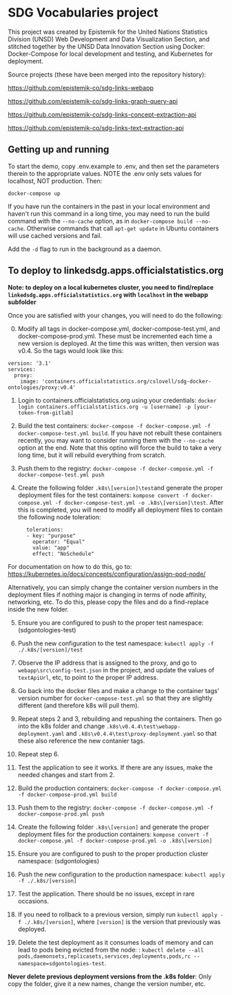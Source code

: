 # SDG Vocabularies project

This project was created by Epistemik for the United Nations Statistics Division (UNSD) Web Development and Data Visualization Section, and stitched together by the UNSD Data Innovation Section using Docker: Docker-Compose for local development and testing, and Kubernetes for deployment.

Source projects (these have been merged into the repository history):

https://github.com/epistemik-co/sdg-links-webapp

https://github.com/epistemik-co/sdg-links-graph-query-api

https://github.com/epistemik-co/sdg-links-concept-extraction-api

https://github.com/epistemik-co/sdg-links-text-extraction-api

## Getting up and running

To start the demo, copy .env.example to .env, and then set the parameters therein to the appropriate values. NOTE the .env only sets values for localhost, NOT production. Then:

`docker-compose up`

If you have run the containers in the past in your local environment and haven't run this command in a long time, you may need to run the build command with the `--no-cache` option, as in `docker-compose build --no-cache`. Otherwise commands that call `apt-get update` in Ubuntu containers will use cached versions and fail.

Add the `-d` flag to run in the background as a daemon.

## To deploy to linkedsdg.apps.officialstatistics.org

**Note: to deploy on a local kubernetes cluster, you need to find/replace `linkedsdg.apps.officialstatistics.org` with `localhost` in the webapp subfolder**

Once you are satisfied with your changes, you will need to do the following:

0. Modify all tags in docker-compose.yml, docker-compose-test.yml, and docker-compose-prod.yml. These must be incremented each time a new version is deployed. At the time this was written, then version was v0.4. So the tags would look like this: 

```
version: '3.1'
services: 
  proxy: 
    image: 'containers.officialstatistics.org/cslovell/sdg-docker-ontologies/proxy:v0.4'
```

1. Login to containers.officialstatistics.org using your credentials: `docker login containers.officialstatistics.org -u [username] -p [your-token-from-gitlab]`

2. Build the test containers: `docker-compose -f docker-compose.yml -f docker-compose-test.yml build`. If you have not rebuilt these containers recently, you may want to consider running them with the `--no-cache` option at the end. Note that this optino will force the build to take a very long time, but it will rebuild everything from scratch.

3. Push them to the registry: `docker-compose -f docker-compose.yml -f docker-compose-test.yml push`

4. Create the following folder `.k8s\[version]\test`and generate the proper deployment files for the test containers: `kompose convert -f docker-compose.yml -f docker-compose-test.yml -o .k8s\[version]\test`. After this is completed, you will need to modify all deployment files to contain the following node toleration:

```
      tolerations:
      - key: "purpose"
        operator: "Equal"
        value: "app"
        effect: "NoSchedule"
```

For documentation on how to do this, go to: https://kubernetes.io/docs/concepts/configuration/assign-pod-node/

Alternatively, you can simply change the container version numbers in the deployment files if nothing major is changing in terms of node affinity, networking, etc. To do this, please copy the files and do a find-replace inside the new folder.

5. Ensure you are configured to push to the proper test namespace: (sdgontologies-test)

6. Push the new configuration to the test namespace: `kubectl apply -f ./.k8s/[version]/test`

7. Observe the IP address that is assigned to the proxy, and go to `webapp\src\config-test.json` in the project, and update the values of `textApiUrl`, etc, to point to the proper IP address.

8. Go back into the docker files and make a change to the container tags' version number for `docker-compose-test.yml` so that they are slightly different (and therefore k8s will pull them). 

9. Repeat steps 2 and 3, rebuilding and repushing the containers. Then go into the k8s folder and change `.k8s\v0.4.4\test\webapp-deployment.yaml` and `.k8s\v0.4.4\test\proxy-deployment.yaml` so that these also reference the new contanier tags.

10. Repeat step 6.

11. Test the application to see it works. If there are any issues, make the needed changes and start from 2.

12. Build the production containers: `docker-compose -f docker-compose.yml -f docker-compose-prod.yml build`

13. Push them to the registry: `docker-compose -f docker-compose.yml -f docker-compose-prod.yml push`

14. Create the following folder `.k8s\[version]` and generate the proper deployment files for the production containers: `kompose convert -f docker-compose.yml -f docker-compose-prod.yml -o .k8s\[version]`

15. Ensure you are configured to push to the proper production cluster namespace: (sdgontologies)

16. Push the new configuration to the production namespace: `kubectl apply -f ./.k8s/[version]`

17. Test the application. There should be no issues, except in rare occasions.

18. If you need to rollback to a previous version, simply run `kubectl apply -f ./.k8s/[version]`, where `[version]` is the version that previously was deployed.

19. Delete the test deployment as it consumes loads of memory and can lead to pods being evicted from the node: : `kubectl delete --all pods,daemonsets,replicasets,services,deployments,pods,rc --namespace=sdgontologies-test`.

**Never delete previous deployment versions from the .k8s folder**: Only copy the folder, give it a new names, change the version number, etc.